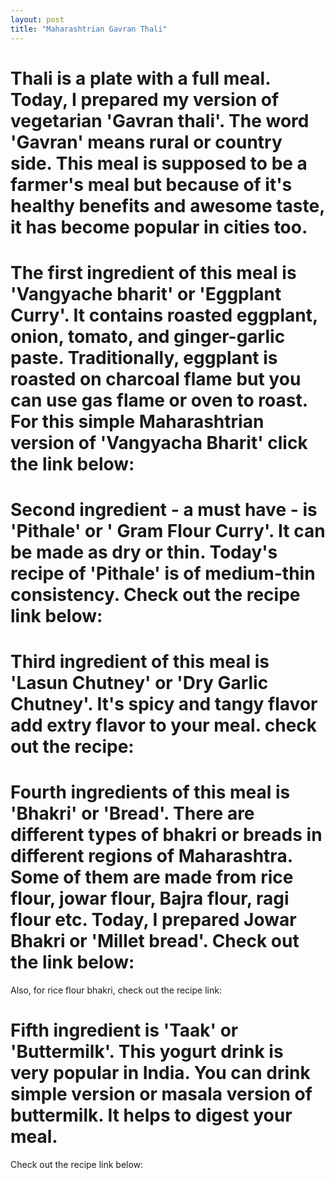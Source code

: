 ```yaml
---
layout: post
title: "Maharashtrian Gavran Thali"
---
```




# Thali is a plate with a full meal. Today, I prepared my version of vegetarian 'Gavran thali'. The word 'Gavran' means rural or country side. This meal is supposed to be a farmer's meal but because of it's healthy benefits and awesome taste, it has become popular in cities too. 

# The first ingredient of this meal is 'Vangyache bharit' or 'Eggplant Curry'. It contains roasted eggplant, onion, tomato, and ginger-garlic paste. Traditionally, eggplant is roasted on charcoal flame but you can use gas flame or oven to roast. For this simple Maharashtrian version of 'Vangyacha Bharit' click the link below: 


# Second ingredient - a must have - is 'Pithale' or ' Gram Flour Curry'. It can be made as dry or thin. Today's recipe of 'Pithale' is of medium-thin consistency. Check out the recipe link below:


# Third ingredient of this meal is 'Lasun Chutney' or 'Dry Garlic Chutney'. It's spicy and tangy flavor add extry flavor to your meal. check out the recipe: 

# Fourth ingredients of this meal is 'Bhakri' or 'Bread'. There are different types of bhakri or breads in different regions of Maharashtra. Some of them are made from rice flour, jowar flour, Bajra flour, ragi flour etc. Today, I prepared Jowar Bhakri or 'Millet bread'. Check out the link below:


Also, for rice flour bhakri, check out the recipe link: 


# Fifth ingredient is 'Taak' or 'Buttermilk'. This yogurt drink is very popular in India. You can drink simple version or masala version of buttermilk. It helps to digest your meal. 
Check out the recipe link below: